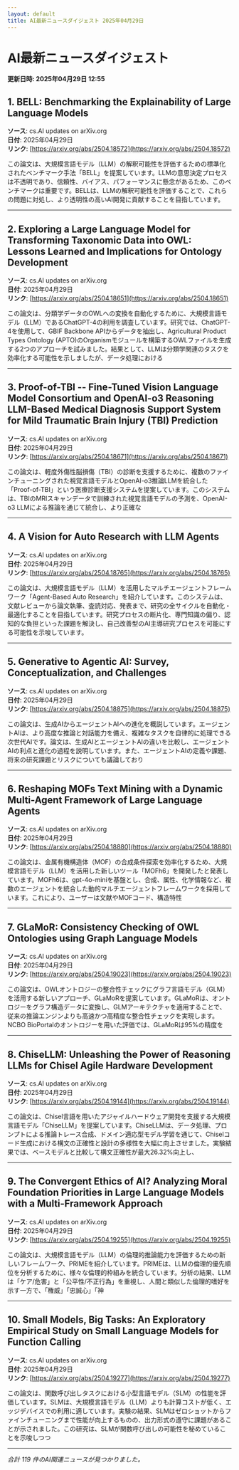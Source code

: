 ```yaml
---
layout: default
title: AI最新ニュースダイジェスト 2025年04月29日
---
```


# AI最新ニュースダイジェスト
**更新日時: 2025年04月29日 12:55**

## 1. BELL: Benchmarking the Explainability of Large Language Models

**ソース**: cs.AI updates on arXiv.org  
**日付**: 2025年04月29日  
**リンク**: [https://arxiv.org/abs/2504.18572](https://arxiv.org/abs/2504.18572)  

この論文は、大規模言語モデル（LLM）の解釈可能性を評価するための標準化されたベンチマーク手法「BELL」を提案しています。LLMの意思決定プロセスは不透明であり、信頼性、バイアス、パフォーマンスに懸念があるため、このベンチマークは重要です。BELLは、LLMの解釈可能性を評価することで、これらの問題に対処し、より透明性の高いAI開発に貢献することを目指しています。
  

---

## 2. Exploring a Large Language Model for Transforming Taxonomic Data into OWL: Lessons Learned and Implications for Ontology Development

**ソース**: cs.AI updates on arXiv.org  
**日付**: 2025年04月29日  
**リンク**: [https://arxiv.org/abs/2504.18651](https://arxiv.org/abs/2504.18651)  

この論文は、分類学データのOWLへの変換を自動化するために、大規模言語モデル（LLM）であるChatGPT-4の利用を調査しています。研究では、ChatGPT-4を使用して、GBIF Backbone APIからデータを抽出し、Agricultural Product Types Ontology (APTO)のOrganismモジュールを構築するOWLファイルを生成する2つのアプローチを試みました。結果として、LLMは分類学関連のタスクを効率化する可能性を示しましたが、データ処理における  

---

## 3. Proof-of-TBI -- Fine-Tuned Vision Language Model Consortium and OpenAI-o3 Reasoning LLM-Based Medical Diagnosis Support System for Mild Traumatic Brain Injury (TBI) Prediction

**ソース**: cs.AI updates on arXiv.org  
**日付**: 2025年04月29日  
**リンク**: [https://arxiv.org/abs/2504.18671](https://arxiv.org/abs/2504.18671)  

この論文は、軽度外傷性脳損傷（TBI）の診断を支援するために、複数のファインチューニングされた視覚言語モデルとOpenAI-o3推論LLMを統合した「Proof-of-TBI」という医療診断支援システムを提案しています。このシステムは、TBIのMRIスキャンデータで訓練された視覚言語モデルの予測を、OpenAI-o3 LLMによる推論を通じて統合し、より正確な  

---

## 4. A Vision for Auto Research with LLM Agents

**ソース**: cs.AI updates on arXiv.org  
**日付**: 2025年04月29日  
**リンク**: [https://arxiv.org/abs/2504.18765](https://arxiv.org/abs/2504.18765)  

この論文は、大規模言語モデル（LLM）を活用したマルチエージェントフレームワーク「Agent-Based Auto Research」を紹介しています。このシステムは、文献レビューから論文執筆、査読対応、発表まで、研究の全サイクルを自動化・最適化することを目指しています。研究プロセスの断片化、専門知識の偏り、認知的な負担といった課題を解決し、自己改善型のAI主導研究プロセスを可能にする可能性を示唆しています。  

---

## 5. Generative to Agentic AI: Survey, Conceptualization, and Challenges

**ソース**: cs.AI updates on arXiv.org  
**日付**: 2025年04月29日  
**リンク**: [https://arxiv.org/abs/2504.18875](https://arxiv.org/abs/2504.18875)  

この論文は、生成AIからエージェントAIへの進化を概説しています。エージェントAIは、より高度な推論と対話能力を備え、複雑なタスクを自律的に処理できる次世代AIです。論文は、生成AIとエージェントAIの違いを比較し、エージェントAIの利点と進化の過程を説明しています。また、エージェントAIの定義や課題、将来の研究課題とリスクについても議論しており  

---

## 6. Reshaping MOFs Text Mining with a Dynamic Multi-Agent Framework of Large Language Agents

**ソース**: cs.AI updates on arXiv.org  
**日付**: 2025年04月29日  
**リンク**: [https://arxiv.org/abs/2504.18880](https://arxiv.org/abs/2504.18880)  

この論文は、金属有機構造体（MOF）の合成条件探索を効率化するため、大規模言語モデル（LLM）を活用した新しいツール「MOFh6」を開発したと発表しています。MOFh6は、gpt-4o-miniを基盤とし、合成、属性、化学情報など、複数のエージェントを統合した動的マルチエージェントフレームワークを採用しています。これにより、ユーザーは文献やMOFコード、構造特性  

---

## 7. GLaMoR: Consistency Checking of OWL Ontologies using Graph Language Models

**ソース**: cs.AI updates on arXiv.org  
**日付**: 2025年04月29日  
**リンク**: [https://arxiv.org/abs/2504.19023](https://arxiv.org/abs/2504.19023)  

この論文は、OWLオントロジーの整合性チェックにグラフ言語モデル（GLM）を活用する新しいアプローチ、GLaMoRを提案しています。GLaMoRは、オントロジーをグラフ構造データに変換し、GLMアーキテクチャを適用することで、従来の推論エンジンよりも高速かつ高精度な整合性チェックを実現します。NCBO BioPortalのオントロジーを用いた評価では、GLaMoRは95%の精度を  

---

## 8. ChiseLLM: Unleashing the Power of Reasoning LLMs for Chisel Agile Hardware Development

**ソース**: cs.AI updates on arXiv.org  
**日付**: 2025年04月29日  
**リンク**: [https://arxiv.org/abs/2504.19144](https://arxiv.org/abs/2504.19144)  

この論文は、Chisel言語を用いたアジャイルハードウェア開発を支援する大規模言語モデル「ChiseLLM」を提案しています。ChiseLLMは、データ処理、プロンプトによる推論トレース合成、ドメイン適応型モデル学習を通じて、Chiselコード生成における構文の正確性と設計の多様性を大幅に向上させました。実験結果では、ベースモデルと比較して構文正確性が最大26.32%向上し、  

---

## 9. The Convergent Ethics of AI? Analyzing Moral Foundation Priorities in Large Language Models with a Multi-Framework Approach

**ソース**: cs.AI updates on arXiv.org  
**日付**: 2025年04月29日  
**リンク**: [https://arxiv.org/abs/2504.19255](https://arxiv.org/abs/2504.19255)  

この論文は、大規模言語モデル（LLM）の倫理的推論能力を評価するための新しいフレームワーク、PRIMEを紹介しています。PRIMEは、LLMの倫理的優先順位を分析するために、様々な倫理的枠組みを統合しています。分析の結果、LLMは「ケア/危害」と「公平性/不正行為」を重視し、人間と類似した倫理的嗜好を示す一方で、「権威」「忠誠心」「神  

---

## 10. Small Models, Big Tasks: An Exploratory Empirical Study on Small Language Models for Function Calling

**ソース**: cs.AI updates on arXiv.org  
**日付**: 2025年04月29日  
**リンク**: [https://arxiv.org/abs/2504.19277](https://arxiv.org/abs/2504.19277)  

この論文は、関数呼び出しタスクにおける小型言語モデル（SLM）の性能を評価しています。SLMは、大規模言語モデル（LLM）よりも計算コストが低く、エッジデバイスでの利用に適しています。実験の結果、SLMはゼロショットからファインチューニングまで性能が向上するものの、出力形式の遵守に課題があることが示されました。この研究は、SLMが関数呼び出しの可能性を秘めていることを示唆しつつ  

---

*合計 119 件のAI関連ニュースが見つかりました。*

